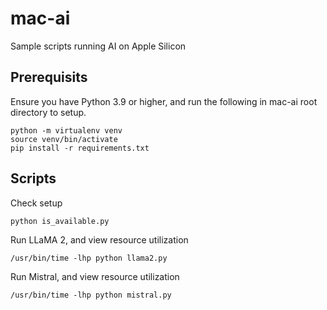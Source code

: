 # mac-ai
Sample scripts running AI on Apple Silicon

## Prerequisits
Ensure you have Python 3.9 or higher, and run the following in mac-ai root directory to setup.
```
python -m virtualenv venv
source venv/bin/activate
pip install -r requirements.txt
```

## Scripts

Check setup
```
python is_available.py
```

Run LLaMA 2, and view resource utilization
```
/usr/bin/time -lhp python llama2.py
```

Run Mistral, and view resource utilization
```
/usr/bin/time -lhp python mistral.py
```
